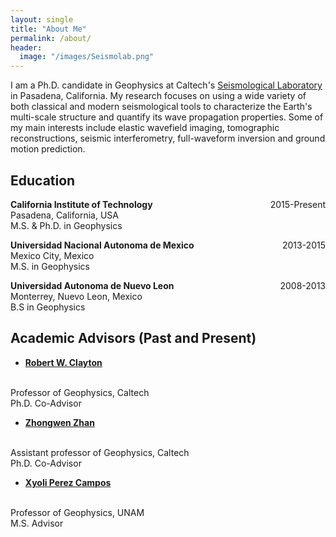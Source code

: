 ```yaml
---
layout: single
title: "About Me"
permalink: /about/
header:
  image: "/images/Seismolab.png"
---
```


I am a Ph.D. candidate in Geophysics at Caltech's [Seismological Laboratory](http://www.seismolab.caltech.edu) in Pasadena, California. My research focuses on using a wide variety of both classical and modern seismological tools to characterize the Earth's multi-scale structure and quantify its wave propagation properties. Some of my main interests include elastic wavefield imaging, tomographic reconstructions, seismic interferometry, full-waveform inversion and ground motion prediction.

## Education
<p><b>California Institute of Technology</b><p2 style="float: right">2015-Present</p2><br>Pasadena, California, USA<br>M.S. & Ph.D. in Geophysics</p>

<p><b>Universidad Nacional Autonoma de Mexico</b><p2 style="float: right">2013-2015</p2><br>Mexico City, Mexico<br>M.S. in Geophysics</p>

<p><b>Universidad Autonoma de Nuevo Leon</b><p2 style="float: right">2008-2013</p2><br>Monterrey, Nuevo Leon, Mexico<br>B.S in Geophysics</p>

## Academic Advisors (Past and Present)
- [**Robert W. Clayton**](http://web.gps.caltech.edu/~clay/homepage.html)
<br>
Professor of Geophysics, Caltech
<br>
Ph.D. Co-Advisor

- [**Zhongwen Zhan**](http://zhan.caltech.edu)
<br>
Assistant professor of Geophysics, Caltech
<br>
Ph.D. Co-Advisor

- [**Xyoli Perez Campos**](http://zhan.caltech.edu)
<br>
Professor of Geophysics, UNAM
<br>
M.S. Advisor
